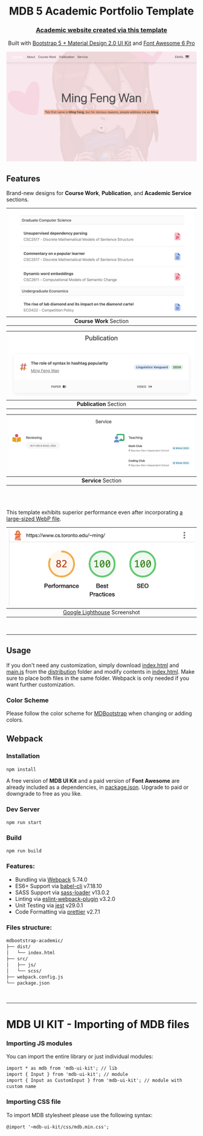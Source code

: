 <div align="center">

<h1>MDB 5 Academic Portfolio Template</h1>
<h3><a href="https://www.cs.toronto.edu/~ming/">Academic website created via this template</a></h3>

Built with [Bootstrap 5 + Material Design 2.0 UI Kit](https://github.com/mdbootstrap/mdb-ui-kit/) and 
[Font Awesome 6 Pro](https://fontawesome.com/)

[![Home Page Screenshot](home_screenshot.png)](https://www.cs.toronto.edu/~ming/)
</div>

## Features
Brand-new designs for **Course Work**, **Publication**, and **Academic Service** sections.

| ![Course Work Section Screenshot](course_work_screenshot.png) | 
|:-------------------------------------------------------------:| 
|                    **Course Work** Section                    |

| ![Publication Section Screenshot](publication_screenshot.png) | 
|:-------------------------------------------------------------:| 
|                    **Publication** Section                    |

| ![Service Section Screenshot](service_screenshot.png) | 
|:-----------------------------------------------------:| 
|                  **Service** Section                  |

<br><br>

This template exhibits superior performance even after incorporating
[a large-sized WebP file](https://www.cs.toronto.edu/~ming/pics/drawing.webp).

|               ![Google Lighthouse Screenshot](performance.png)                |
|:-----------------------------------------------------------------------------:|
| [Google Lighthouse](https://developer.chrome.com/docs/lighthouse/) Screenshot |

<br>

___

## Usage

If you don't need any customization, simply download [index.html](dist/index.html) and [main.js](dist/main.js) from
the [distribution](/dist) folder and modify contents in [index.html](dist/index.html). Make sure to place both files in the
same folder. Webpack is only needed if you want further customization.

### Color Scheme
Please follow the color scheme for [MDBootstrap](https://mdbootstrap.com/docs/standard/content-styles/colors/) when 
changing or adding colors.

## Webpack

### Installation

```
npm install
```

A free version of **MDB UI Kit** and a paid version of **Font Awesome** are already included as a dependencies, in
[package.json](package.json).
Upgrade to paid or downgrade to free as you like.

### Dev Server

```
npm run start
```

### Build

```
npm run build
```

### Features:

* Bundling via [Webpack](https://github.com/webpack/webpack) 5.74.0
* ES6+ Support via [babel-cli](https://github.com/babel/babel) v7.18.10
* SASS Support via [sass-loader](https://github.com/webpack-contrib/sass-loader) v13.0.2
* Linting via [eslint-webpack-plugin](https://github.com/webpack-contrib/eslint-webpack-plugin) v3.2.0
* Unit Testing via [jest](https://github.com/facebook/jest) v29.0.1
* Code Formatting via [prettier](https://github.com/prettier/prettier) v2.7.1

### Files structure:

```
mdbootstrap-academic/
├── dist/
│   └── index.html
├── src/
│   ├── js/
│   └── scss/
├── webpack.config.js
└── package.json
```

<br>

___

# MDB UI KIT - Importing of MDB files

### Importing JS modules

You can import the entire library or just individual modules:

```
import * as mdb from 'mdb-ui-kit'; // lib
import { Input } from 'mdb-ui-kit'; // module
import { Input as CustomInput } from 'mdb-ui-kit'; // module with custom name
```

### Importing CSS file

To import MDB stylesheet please use the following syntax:

```
@import '~mdb-ui-kit/css/mdb.min.css';
```